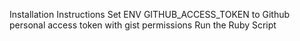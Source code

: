 Installation Instructions
Set ENV GITHUB_ACCESS_TOKEN to Github personal access token with gist permissions
Run the Ruby Script